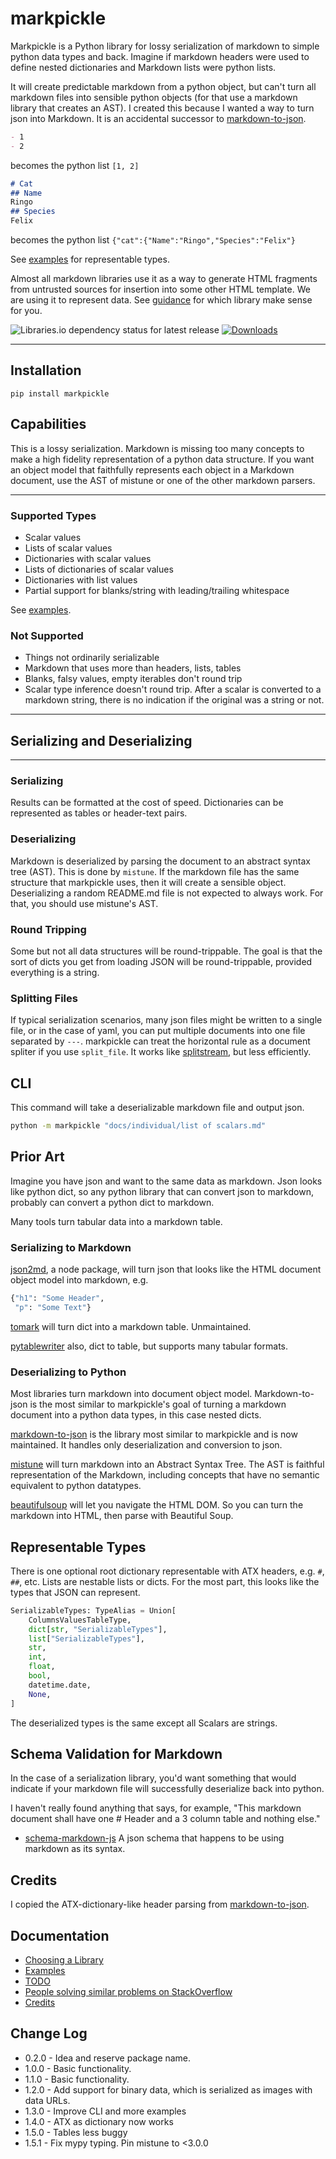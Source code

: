 # markpickle

Markpickle is a Python library for lossy serialization of markdown to simple python data types and back. Imagine if markdown headers were used to define nested dictionaries and Markdown lists were python lists.

It will create predictable markdown from a python object, but can't turn all markdown files into sensible python objects (for that use a markdown library that creates an AST). I created this because I wanted a way to turn json into Markdown. It is an accidental successor to [markdown-to-json](https://github.com/njvack/markdown-to-json).

```markdown
- 1
- 2
```

becomes the python list `[1, 2]`

```markdown
# Cat
## Name
Ringo
## Species
Felix
```

becomes the python list `{"cat":{"Name":"Ringo","Species":"Felix"}`

See [examples](https://github.com/matthewdeanmartin/markpickle/blob/main/docs/examples.md) for representable types.

Almost all markdown libraries use it as a way to generate HTML fragments from untrusted sources for insertion into some other HTML template. We are using it to represent data. See [guidance](docs/choosing_a_library.md) for which library make sense for you.

![Libraries.io dependency status for latest release](https://img.shields.io/librariesio/release/pypi/markpickle) [![Downloads](https://pepy.tech/badge/markpickle/month)](https://pepy.tech/project/markpickle/month)

______________________________________________________________________

## Installation

```shell
pip install markpickle
```

## Capabilities

This is a lossy serialization. Markdown is missing too many concepts to make a high fidelity representation of a python data structure. If you want an object model that faithfully represents each object in a Markdown document, use the AST of mistune or one of the other markdown parsers.

______________________________________________________________________

### Supported Types

- Scalar values
- Lists of scalar values
- Dictionaries with scalar values
- Lists of dictionaries of scalar values
- Dictionaries with list values
- Partial support for blanks/string with leading/trailing whitespace

See [examples](https://github.com/matthewdeanmartin/markpickle/blob/main/docs/examples.md).

### Not Supported

- Things not ordinarily serializable
- Markdown that uses more than headers, lists, tables
- Blanks, falsy values, empty iterables don't round trip
- Scalar type inference doesn't round trip. After a scalar is converted to a markdown string, there is no indication if the original was a string or not.

______________________________________________________________________

## Serializing and Deserializing

______________________________________________________________________

### Serializing

Results can be formatted at the cost of speed. Dictionaries can be represented as tables or header-text pairs.

### Deserializing

Markdown is deserialized by parsing the document to an abstract syntax tree (AST). This is done by `mistune`. If the markdown file has the same structure that markpickle uses, then it will create a sensible object. Deserializing a random README.md file is not expected to always work. For that, you should use mistune's AST.

### Round Tripping

Some but not all data structures will be round-trippable. The goal is that the sort of dicts you get from loading JSON will be round-trippable, provided everything is a string.

### Splitting Files

If typical serialization scenarios, many json files might be written to a single file, or in the case of yaml, you can put multiple documents into one file separated by `---`. markpickle can treat the horizontal rule as a document spliter if you use `split_file`. It works like [splitstream](https://github.com/rickardp/splitstream), but less efficiently.

## CLI

This command will take a deserializable markdown file and output json.

```bash
python -m markpickle "docs/individual/list of scalars.md"
```

## Prior Art

Imagine you have json and want to the same data as markdown. Json looks like python dict, so any python library that can convert json to markdown, probably can convert a python dict to markdown.

Many tools turn tabular data into a markdown table.

### Serializing to Markdown

[json2md](https://github.com/IonicaBizau/json2md), a node package, will turn json that looks like the HTML document object model into markdown, e.g.

```python
{"h1": "Some Header",
 "p": "Some Text"}
```

[tomark](https://pypi.org/project/tomark/) will turn dict into a markdown table. Unmaintained.

[pytablewriter](https://pytablewriter.readthedocs.io/en/latest/pages/reference/writers/text/markup/md.html) also, dict to table, but supports many tabular formats.

### Deserializing to Python

Most libraries turn markdown into document object model. Markdown-to-json is the most similar to markpickle's goal of turning a markdown document into a python data types, in this case nested dicts.

[markdown-to-json](https://github.com/njvack/markdown-to-json) is the library most similar to markpickle and is now maintained. It handles only deserialization and conversion to json.

[mistune](https://pypi.org/project/mistune/) will turn markdown into an Abstract Syntax Tree. The AST is faithful representation of the Markdown, including concepts that have no semantic equivalent to python datatypes.

[beautifulsoup](https://www.crummy.com/software/BeautifulSoup/bs4/doc/) will let you navigate the HTML DOM. So you can turn the markdown into HTML, then parse with Beautiful Soup.

## Representable Types

There is one optional root dictionary representable with ATX headers, e.g. `#`, `##`, etc. Lists are nestable lists or dicts. For the most part, this looks like the types that JSON can represent.

```python
SerializableTypes: TypeAlias = Union[
    ColumnsValuesTableType,
    dict[str, "SerializableTypes"],
    list["SerializableTypes"],
    str,
    int,
    float,
    bool,
    datetime.date,
    None,
]
```

The deserialized types is the same except all Scalars are strings.

## Schema Validation for Markdown

In the case of a serialization library, you'd want something that would indicate if your markdown file will successfully deserialize back into python.

I haven't really found anything that says, for example, "This markdown document shall have one # Header and a 3 column table and nothing else."

- [schema-markdown-js](https://craigahobbs.github.io/schema-markdown-js/language/) A json schema that happens to be using markdown as its syntax.

## Credits

I copied the ATX-dictionary-like header parsing from [markdown-to-json](https://github.com/njvack/markdown-to-json).

## Documentation

- [Choosing a Library](https://github.com/matthewdeanmartin/markpickle/blob/main/docs/choosing_a_library.md)
- [Examples](https://github.com/matthewdeanmartin/markpickle/blob/main/docs/examples.md)
- [TODO](https://github.com/matthewdeanmartin/markpickle/blob/main/docs/TODO.md)
- [People solving similar problems on StackOverflow](https://github.com/matthewdeanmartin/markpickle/blob/main/docs/stackoverflow.md)
- [Credits](https://github.com/matthewdeanmartin/markpickle/blob/main/docs/credits.md)

## Change Log

- 0.2.0 - Idea and reserve package name.
- 1.0.0 - Basic functionality.
- 1.1.0 - Basic functionality.
- 1.2.0 - Add support for binary data, which is serialized as images with data URLs.
- 1.3.0 - Improve CLI and more examples
- 1.4.0 - ATX as dictionary now works
- 1.5.0 - Tables less buggy
- 1.5.1 - Fix mypy typing. Pin mistune to <3.0.0
